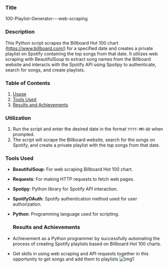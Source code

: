 ### Title
100-Playlist-Generator---web-scraping

### Description
This Python script scrapes the Billboard Hot 100 chart (https://www.billboard.com/) for a specified date and creates a private playlist on Spotify containing the top songs from that date. It utilizes web scraping with BeautifulSoup to extract song names from the Billboard website and interacts with the Spotify API using Spotipy to authenticate, search for songs, and create playlists.

### Table of Contents
1. [Usage](#usage)
2. [Tools Used](#tools-used)
3. [Results and Achievements](#results-and-achievements)


### Utilization
1. Run the script and enter the desired date in the format `YYYY-MM-DD` when prompted.
2. The script will scrape the Billboard website, search for the songs on Spotify, and create a private playlist with the top songs from that date.


### Tools Used
- **BeautifulSoup**: For web scraping Billboard Hot 100 chart.
- **Requests**: For making HTTP requests to fetch web pages.
- **Spotipy**: Python library for Spotify API interaction.
- **SpotifyOAuth**: Spotify authentication method used for user authorization.
- **Python**: Programming language used for scripting.


  ### Results and Achievements
- Achievement as a Python programmer by successfully automating the process of creating Spotify playlists based on Billboard Hot 100 charts.
- Get skills in using web scraping and API requests together in this opportunity  to get songs and add them to playlists
  ![img1](https://github.com/bardack134/100-Playlist-Generator---web-scraping/assets/142977989/205a979a-417f-4141-8655-891196f9dd69)

